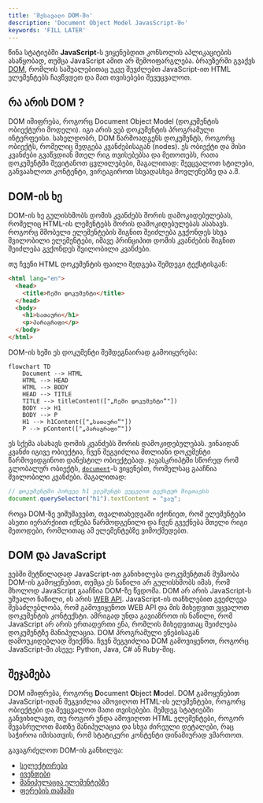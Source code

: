 ```yaml
---
title: 'შესავალი DOM-ში'
description: 'Document Object Model JavasScript-ში'
keywords: 'FILL LATER'
---
```


წინა სტატიებში **JavaScript**-ს ვიყენებდით კონსოლის აპლიკაციების ასაწყობად, თუმცა JavaScript ამით არ შემოიფარგლება.
ბრაუზერში გვაქვს [DOM](https://developer.mozilla.org/en-US/docs/Web/API/Document_Object_Model), რომლის
საშუალებითაც უკვე შევძლებთ JavaScript-ით HTML ელემენტებს ჩავწვდეთ და მათ თვისებები შევუცვალოთ.

## რა არის DOM ?

DOM იშიფრება, როგორც Document Object Model (დოკუმენტის ობიექტური მოდელი). იგი არის ვებ დოკუმენტის პროგრამული ინტერფეისი.
სახელდობრ, DOM წარმოადგენს დოკუმენტს, როგორც ობიექტს, რომელიც შედგება კვანძებისაგან (nodes).
ეს ობიექტი და მისი კვანძები გვაწვდიან მთელ რიგ თვისებებსა და მეთოთებს, რათა დოკუმენტში შევიტანოთ ცვლილებები, მაგალითად:
შევცვალოთ სტილები, განვაახლოთ კონტენტი, ვირეაგიროთ სხვადასხვა მოვლენებზე და ა.შ.

## DOM-ის ხე

DOM-ის ხე გულისხმობს დომის კვანძებს შორის დამოკიდებულებას, რომელიც HTML-ის ლემენტებს შორის დამოკიდებულებას ასახავს.
როგორც მშობელი ელემენტების შიგნით შეიძლება გვქონდეს სხვა შვილობილი ელემენტები, იმავე პრინციპით დომის კვანძების შიგნით შეიძლება გვქონდეს
შვილობილი კვანძები.

თუ ჩვენი HTML დოკუმენტის ფაილი შედგება შემდეგი ტექსტისგან:

```html
<html lang="en">
  <head>
    <title>ჩემი დოკუმენტი</title>
  </head>
  <body>
    <h1>სათაური</h1>
    <p>პარაგრაფი</p>
  </body>
</html>
```

DOM-ის ხეში ეს დოკუმენტი შემდეგნაირად გამოიყურება:

```mermaid
flowchart TD
    Document --> HTML
    HTML --> HEAD
    HTML --> BODY
    HEAD --> TITLE
    TITLE --> titleContent(["„ჩემი დოკუმენტი“"])
    BODY --> H1
    BODY --> P
    H1 --> h1Content(["„სათაური“"])
    P --> pContent(["„პარაგრაფი“"])
```

ეს სქემა ასახავს დომის კვანძებს შორის დამოკიდებულებას. ვინაიდან კვანძი იგივე ობიექტია,
ჩვენ შეგვიძლია მთლიანი დოკუმენტი წარმოვიდგინოთ დანესტილ ობიექტებად.
ჯავასკრიპტში სწორედ რომ გლობალურ ობიექტს, [`document`](https://developer.mozilla.org/en-US/docs/Web/API/Document)-ს ვიყენებთ, რომელსაც გააჩნია შვილობილი კვანძები.
მაგალითად:

```js
// დოკუმენტში პირველ h1 ელემენტს ვუცვლით ტექსტურ შიგთავსს
document.querySelector("h1").textContent = "ვაუ";
```

როცა DOM-ზე ვიმუშავებთ, თვალთახედვაში იქონიეთ, რომ ელემენტები ასეთი იერარქიით იქნება წარმოდგენილი
და ჩვენ გვექნება მთელი რიგი მეთოდები, რომლითაც ამ ელემენტებზე ვიმოქმედებთ.

## DOM და JavaScript

ვებში მეტწილადად JavaScript-ით განიხილება დოკუმენტთან მუშაობა DOM-ის გამოყენებით, თუმცა ეს ნაწილი არ გულისხმობს იმას, რომ მხოლოდ JavaScript გააჩნია DOM-ზე წვდომა.
DOM არ არის JavaScript-ს უშუალო ნაწილი, ის არის [WEB API](https://developer.mozilla.org/en-US/docs/Web/API). JavaScript-ის თანხლებით გვეძლევა შესაძლებლობა,
რომ გამოვიყენოთ WEB API და მის მიხედვით ვცვალოთ დოკუმენტის კონტექსტი. ამრიგად უნდა გავიაზროთ ის ნაწილი, რომ JavaScript არ არის ერთადერთი ენა, რომლის მიხედვითაც
შეიძლება დოკუმენტზე მანიპულაცია. DOM პროგრამული ენებისაგან დამოუკიდებლად შეიქმნა. ჩვენ შეგვიძლია DOM გამოვიყენოთ, როგორც JavaScript-ში ასევე:
Python, Java, C# ან Ruby-შიც.

## შეჯამება

DOM იშიფრება, როგორც **D**ocument **O**bject **M**odel. DOM გამოყენებით JavaScript-იდან შეგვიძლია ამოვიღოთ HTML-ის ელემენტები, როგორც ობიექტები და შევცვალოთ
მათი თვისებები. შემდეგ სტატიებში განვიხილავთ, თუ როგორ უნდა ამოვიღოთ HTML ელემენტები, როგორ შევასრულოთ მათზე მანიპულაცია და სხვა ძირეული
დეტალები, რაც საჭიროა იმისათვის, რომ სტატიკური კონტენტი დინამიურად ვმართოთ.

გავაგრძელოთ DOM-ის განხილვა:

- [სელექტორები](./doc/guides/javascript/dom/selectors)
- [ივენთები](./doc/guides/javascript/dom/events)
- [მანიპულაცია ელემენტებზე](./doc/guides/javascript/dom/elements-manipulation)
- [ფერების თამაში](./doc/guides/javascript/dom/color-game)
